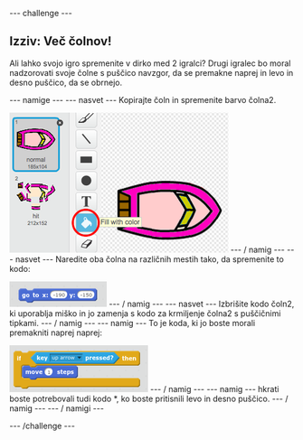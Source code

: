 \--- challenge \---

## Izziv: Več čolnov!

Ali lahko svojo igro spremenite v dirko med 2 igralci? Drugi igralec bo moral nadzorovati svoje čolne s puščico navzgor, da se premakne naprej in levo in desno puščico, da se obrnejo.

\--- namige \--- \--- nasvet \--- Kopirajte čoln in spremenite barvo čolna2.

![posnetek zaslona](images/boat-p2.png) \--- / namig \--- \--- nasvet \--- Naredite oba čolna na različnih mestih tako, da spremenite to kodo:

![posnetek zaslona](images/boat-p2start-blocks.png) \--- / namig \--- \--- nasvet \--- Izbrišite kodo čoln2, ki uporablja miško in jo zamenja s kodo za krmiljenje čolna2 s puščičnimi tipkami. \--- / namig \--- \--- namig \--- To je koda, ki jo boste morali premakniti naprej naprej:

![posnetek zaslona](images/boat-p2forward-blocks.png) \--- / namig \--- \--- namig \--- hkrati boste potrebovali tudi kodo *, ko boste pritisnili levo in desno puščico. \--- / namig \--- \--- / namigi \---</p> 

\--- /challenge \---